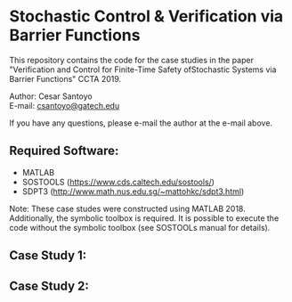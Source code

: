 # Stochastic Control & Verification via Barrier Functions
This repository contains the code for the case studies in the paper "Verification  and  Control  for  Finite-Time  Safety  ofStochastic  Systems  via  Barrier  Functions" CCTA 2019. 

Author: Cesar Santoyo <br />
E-mail: csantoyo@gatech.edu

If you have any questions, please e-mail the author at the e-mail above.

## Required Software: ##
* MATLAB
* SOSTOOLS (https://www.cds.caltech.edu/sostools/)
* SDPT3 (http://www.math.nus.edu.sg/~mattohkc/sdpt3.html)

Note: These case studes were constructed using MATLAB 2018. Additionally, the symbolic toolbox is required. It is possible to execute the code without the symbolic toolbox (see SOSTOOLs manual for details).

## Case Study 1: ##

## Case Study 2: ##
